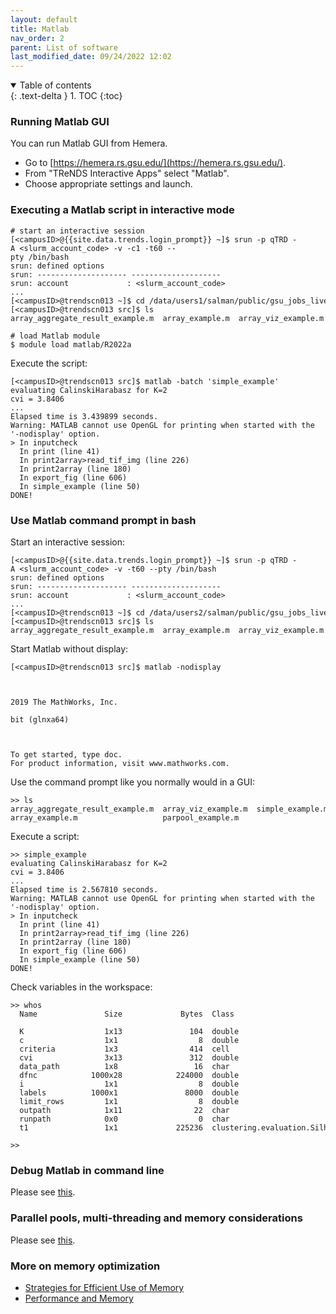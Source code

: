 ```yaml
---
layout: default
title: Matlab
nav_order: 2
parent: List of software
last_modified_date: 09/24/2022 12:02
---
```

<details open markdown="block">
  <summary>
    Table of contents
  </summary>
  {: .text-delta }
1. TOC
{:toc}
</details>

### Running Matlab GUI

You can run Matlab GUI from Hemera.

- Go to [https://hemera.rs.gsu.edu/](https://hemera.rs.gsu.edu/).
- From "TReNDS Interactive Apps" select "Matlab".
- Choose appropriate settings and launch.

### Executing a Matlab script in interactive mode

```
# start an interactive session
[<campusID>@{{site.data.trends.login_prompt}} ~]$ srun -p qTRD -A <slurm_account_code> -v -c1 -t60 --pty /bin/bash                       
srun: defined options
srun: -------------------- --------------------
srun: account             : <slurm_account_code>
...
[<campusID>@trendscn013 ~]$ cd /data/users1/salman/public/gsu_jobs_live/current/src/
[<campusID>@trendscn013 src]$ ls
array_aggregate_result_example.m  array_example.m  array_viz_example.m  parpool_example.m  simple_example.m

# load Matlab module
$ module load matlab/R2022a

```

Execute the script:

```
[<campusID>@trendscn013 src]$ matlab -batch 'simple_example'
evaluating CalinskiHarabasz for K=2
cvi = 3.8406
...
Elapsed time is 3.439899 seconds.
Warning: MATLAB cannot use OpenGL for printing when started with the
'-nodisplay' option.
> In inputcheck
  In print (line 41)
  In print2array>read_tif_img (line 226)
  In print2array (line 180)
  In export_fig (line 606)
  In simple_example (line 50)
DONE!
```

### Use Matlab command prompt in bash

Start an interactive session:

```
[<campusID>@{{site.data.trends.login_prompt}} ~]$ srun -p qTRD -A <slurm_account_code> -v -t60 --pty /bin/bash                       
srun: defined options
srun: -------------------- --------------------
srun: account             : <slurm_account_code>
...
[<campusID>@trendscn013 ~]$ cd /data/users2/salman/public/gsu_jobs_live/current/src/
[<campusID>@trendscn013 src]$ ls
array_aggregate_result_example.m  array_example.m  array_viz_example.m  parpool_example.m  simple_example.m
```

Start Matlab without display:

```
[<campusID>@trendscn013 src]$ matlab -nodisplay

                                                                                             < M A T L A B (R) >
                                                                                   Copyright 1984-2019 The MathWorks, Inc.
                                                                              R2019a Update 4 (9.6.0.1150989) 64-bit (glnxa64)
                                                                                                June 26, 2019


To get started, type doc.
For product information, visit www.mathworks.com.
```

Use the command prompt like you normally would in a GUI:

```
>> ls
array_aggregate_result_example.m  array_viz_example.m  simple_example.m
array_example.m                   parpool_example.m
```

Execute a script:

```
>> simple_example
evaluating CalinskiHarabasz for K=2
cvi = 3.8406
...
Elapsed time is 2.567810 seconds.
Warning: MATLAB cannot use OpenGL for printing when started with the
'-nodisplay' option.
> In inputcheck
  In print (line 41)
  In print2array>read_tif_img (line 226)
  In print2array (line 180)
  In export_fig (line 606)
  In simple_example (line 50)
DONE!
```

Check variables in the workspace:

```
>> whos
  Name               Size             Bytes  Class                                         Attributes

  K                  1x13               104  double
  c                  1x1                  8  double
  criteria           1x3                414  cell
  cvi                3x13               312  double
  data_path          1x8                 16  char
  dfnc            1000x28            224000  double
  i                  1x1                  8  double
  labels          1000x1               8000  double
  limit_rows         1x1                  8  double
  outpath            1x11                22  char
  runpath            0x0                  0  char
  t1                 1x1             225236  clustering.evaluation.SilhouetteEvaluation

>>
```

### Debug Matlab in command line

Please see
[this](https://www.mathworks.com/help/matlab/ref/dbstep.html#buyrwwi-4).

### Parallel pools, multi-threading and memory considerations

Please see [this](Choosing_job_resources).

### More on memory optimization

-   [Strategies for Efficient Use of Memory](https://www.mathworks.com/help/matlab/matlab_prog/strategies-for-efficient-use-of-memory.html)
-   [Performance and Memory](https://www.mathworks.com/help/matlab/performance-and-memory.html?s_tid=CRUX_lftnav)